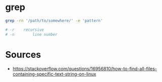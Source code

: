 # grep

```bash
grep -rn '/path/to/somewhere/' -e 'pattern'

# -r    recursive
# -n 		line number
```

# Sources

- <https://stackoverflow.com/questions/16956810/how-to-find-all-files-containing-specific-text-string-on-linux>
